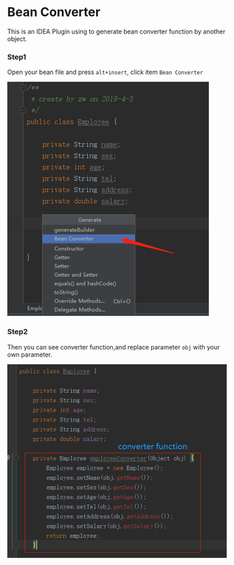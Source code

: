 # Bean Converter
This is an IDEA Plugin using to generate bean converter function by another object. 



### Step1

Open your bean file and press `alt+insert`, click item `Bean Converter`

![step1](step1.png)



### Step2

Then you can see converter function,and replace parameter `obj` with your own parameter.

![step2](step2.png)

